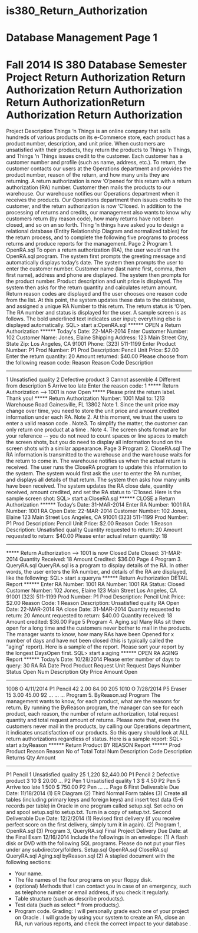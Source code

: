 # is380_Return_Authorization
Database Management
Page 1
==============
Fall 2014
IS 380 Database
Semester Project
Return Authorization Return Authorization Return Authorization Return AuthorizationReturn Authorization Return Authorization
==============
Project Description
Things ‘n Things is an online company that sells hundreds of various products on its e-Commerce store, each product has a product number, description, and unit price. When customers are unsatisfied with their products, they return the products to Things ‘n Things, and Things ‘n Things issues credit to the customer. Each customer has a customer number and profile (such as name, address, etc.). To return, the customer contacts our users at the Operations department and provides the product number, reason of the return, and how many units they are returning. A return authorization is now ‘O’pened for this return with a return authorization (RA) number. Customer then mails the products to our warehouse. Our warehouse notifies our Operations department when it receives the products. Our Operations department then issues credits to the customer, and the return authorization is now ‘C’losed.
In addition to the processing of returns and credits, our management also wants to know why customers return (by reason code), how many returns have not been closed, and so on an so forth.
Thing ‘n things have asked you to design a relational database (Entity Relationship Diagram and normalized tables) for the return process, and to complete the following five programs to process returns and produce reports for the management.
Page 2
Program 1. OpenRA.sql
To open a return authorization (RA), the user would run the OpenRA.sql program. The system first prompts the greeting message and automatically displays today’s date. The system then prompts the user to enter the customer number. Customer name (last name first, comma, then first name), address and phone are displayed. The system then prompts for the product number. Product description and unit price is displayed. The system then asks for the return quantity and calculates return amount. Return reason codes are displayed and the user chooses one reason code from the list. At this point, the system updates these data to the database, and assigned a unique RA Number to this return. The return status is ‘O’pen. The RA number and status is displayed for the user. A sample screen is as follows. The bold underlined text indicates user input; everything else is displayed automatically.
SQL> start a:OpenRA.sql
****** OPEN a Return Authorization ******
Today's Date: 22-MAR-2014
Enter Customer Number: 102
Customer Name: Jones, Elaine
Shipping Address: 123 Main Street
City, State Zip: Los Angeles, CA 91001
Phone: (323) 511-1199
Enter Product Number: P1
Prod Number: P1
Prod Description: Pencil
Unit Price: $2.00
Enter the return quantity: 20
Amount returned: $40.00
Please choose from the following reason code:
Reason Reason
Code Description
------- --------------------------
1 Unsatisfied quality
2 Defective product
3 Cannot assemble
4 Different from description
5 Arrive too late
Enter the reason code: 1
***** Return Authorization --> 1001 is now Open
***** Please print the return label. Thank you! *****
Return Authorization Number: 1001
Mail to: 1213 Warehouse Road
Gainesville, FL 13802
Note 1. Since the unit price may change over time, you need to store the unit price and amount credited information under each RA.
Note 2. At this moment, we trust the users to enter a valid reason code
.
Note3. To simplify the matter, the customer can only return one product at a time
.
Note 4. The screen shots format are for your reference -- you do not need to count spaces or line spaces to match the screen shots, but you do need to display all information found on the screen shots with a similar appearance.
Page 3
Program 2. CloseRA.sql
The RA information is transmitted to the warehouse and the warehouse waits for the return to come in. The warehouse notifies us when the actual return is received. The user runs the CloseRA program to update this information to the system.
The system would first ask the user to enter the RA number, and displays all details of that return. The system then asks how many units have been received. The system updates the RA close date, quantity received, amount credited, and set the RA status to ‘C’losed.
Here is the sample screen shot:
SQL> start a:CloseRA.sql
****** CLOSE a Return Authorization ******
Today’s Date: 31-MAR-2014
Enter RA Number: 1001
RA Number: 1001
RA Open Date: 22-MAR-2014
Customer Number: 102
Jones, Elaine
123 Main Street
Los Angeles, CA 91001
(323) 511-1199
Prod Number: P1
Prod Description: Pencil
Unit Price: $2.00
Reason Code: 1
Reason Description: Unsatisfied quality
Quantity requested to return: 20
Amount requested to return: $40.00
Please enter actual return quantity: 18
************************************
***** Return Authorization --> 1001 is now Closed
Date Closed: 31-MAR-2014
Quantity Received: 18
Amount Credited: $36.00
Page 4
Program 3. QueryRA.sql
QueryRA.sql is a program to display details of the RA. In other words, the user enters the RA number, and details of the RA are displayed, like the following:
SQL> start a:queryra
****** Return Authorization DETAIL Report ******
Enter RA Number: 1001
RA Number: 1001
RA Status: Closed
Customer Number: 102
Jones, Elaine
123 Main Street
Los Angeles, CA 91001
(323) 511-1199
Prod Number: P1
Prod Description: Pencil
Unit Price: $2.00
Reason Code: 1
Reason Description: Unsatisfied quality
RA Open Date: 22-MAR-2014
RA close Date: 31-MAR-2014
Quantity requested to return: 20
Amount requested to return: $40.00
Quantity received: 18
Amount credited: $36.00
Page 5
Program 4. Aging.sql
Many RAs sit there open for a long time and the customers never bother to mail in the products. The manager wants to know, how many RAs have been Opened for x number of days and have not been closed (this is typically called the “aging” report).
Here is a sample of the report. Please sort your report by the longest DaysOpen first.
SQL> start a:aging
****** OPEN RA AGING Report ******
Today’s Date: 10/28/2014
Please enter number of days to query: 30
RA RA Date Prod Product Request Unit Request Days
Number Status Open Num Description Qty Price Amount Open
------ ----- --------- ---- ----------- ------- ----- ---------- ------
1008 O 4/11/2014 P1 Pencil 42 2.00 84.00 205
1010 O 7/28/2014 P5 Eraser 15 3.00 45.00 92
... ... ...
Program 5. ByReason.sql Program
The management wants to know, for each product, what are the reasons for return.
By running the ByReason program, the manager can see for each product, each reason, the number of return authorization, total request quantity and total request amount of returns. Please note that, even the customers never mail in the products, by calling our Operations department, it indicates unsatisfaction of our products. So this query should look at ALL return authorizations regardless of status. Here is a sample report:
SQL> start a:byReason
****** Return Product BY REASON Report ******
Prod Product Reason Reason No of Total Total
Num Description Code Description Returns Qty Amount
----- ----------- ------ --------------------- ------- ------- ---------
P1 Pencil 1 Unsatisfied quality 25 1,220 $2,440.00
P1 Pencil 2 Defective product 3 10 $ 20.00
...
P2 Pen 1 Unsatisfied quality 1 3 $ 4.50
P2 Pen 5 Arrive too late 1 500 $ 750.00
P2 Pen ...
...
Page 6
First Deliverable
Due Date: 11/18/2014
(1) ER Diagram
(2) Third Normal Form tables
(3) Create all tables (including primary keys and foreign keys) and insert test data (5-6 records per table) in Oracle in one program called setup.sql. Set echo on and spool setup.sql to setup.txt. Turn in a copy of setup.txt.
Second Deliverable
Due Date: 12/2/2014
(1) Revised first delivery (if you receive perfect score on the first delivery, simply turn it in again).
(2) Program 1, OpenRA.sql
(3) Program 3, QueryRA.sql
Final Project Delivery
Due Date: at the Final Exam 12/16/2014
Include the followings in an envelope:
(1) A flash disk or DVD with the following SQL programs. Please do not put your files under any subdirectory/folders.
Setup.sql
OpenRA.sql
CloseRA.sql
QueryRA.sql
Aging.sql
byReason.sql
(2) A stapled document with the following sections:
- Your name.
- The file names of the four programs on your floppy disk.
- (optional) Methods that I can contact you in case of an emergency, such as telephone number or email address, if you check it regularly.
- Table structure (such as describe products;).
- Test data (such as select * from products;).
- Program code.
Grading: I will personally grade each one of your project on Oracle
. I will grade by using your system to create an RA, close an RA, run various reports, and check the correct impact to your database
.
